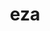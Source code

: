 ---
title: "eza"
layout: cache
categories: [package, develop-2023-12-03]
meta: {"versions": ["0.15.3"], "compilers": ["gcc@=7.5.0"], "oss": ["ubuntu18.04"], "platforms": ["linux"], "targets": ["x86_64_v3"], "stacks": ["developer-tools", "root"], "num_specs": 1, "num_specs_by_stack": {"developer-tools": 1, "root": 1}}
spec_details: [{"hash": "j7iuj4uwb4v23bmzpdkopyx5hskvqlcm", "compiler": "gcc@=7.5.0", "versions": ["0.15.3"], "os": "ubuntu18.04", "platform": "linux", "target": "x86_64_v3", "variants": ["build_system=cargo"], "stacks": ["developer-tools", "root"], "size": "-", "tarball": "https://binaries.spack.io/releases/develop-2023-12-03/build_cache/linux-ubuntu18.04-x86_64_v3/gcc-7.5.0/eza-0.15.3/linux-ubuntu18.04-x86_64_v3-gcc-7.5.0-eza-0.15.3-j7iuj4uwb4v23bmzpdkopyx5hskvqlcm.spack"}]
---